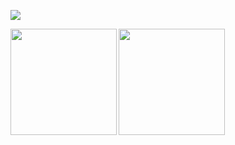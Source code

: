 ![](https://github-profile-summary-cards.vercel.app/api/cards/profile-details?username=shwg8986&theme=dracula)

<p>
<a href="https://github.com/shwg8986">
  <img align="left" height="170px" src="https://github-readme-stats.vercel.app/api?username=shwg8986&count_private=true&show_icons=true&theme=tokyonight" />
</a>
<a href="https://github.com/shwg8986">
  <img align="left" height="170px" src="https://github-readme-stats.vercel.app/api/top-langs/?username=shwg8986&layout=compact&theme=highcontrast" />
</a>
</p>
